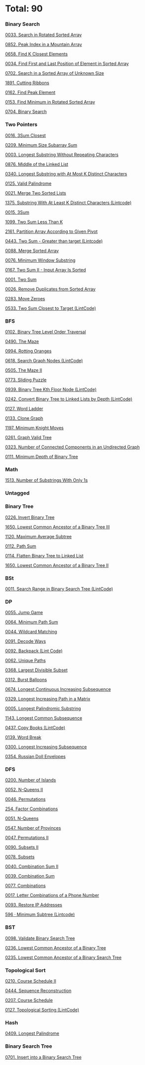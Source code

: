 # Total: 90

### Binary Search

[0033. Search in Rotated Sorted Array](0033.%20Search%20in%20Rotated%20Sorted%20Array)

[0852. Peak Index in a Mountain Array](0852.%20Peak%20Index%20in%20a%20Mountain%20Array)

[0658. Find K Closest Elements](0658.%20Find%20K%20Closest%20Elements)

[0034. Find First and Last Position of Element in Sorted Array](0034.%20Find%20First%20and%20Last%20Position%20of%20Element%20in%20Sorted%20Array)

[0702. Search in a Sorted Array of Unknown Size](0702.%20Search%20in%20a%20Sorted%20Array%20of%20Unknown%20Size)

[1891. Cutting Ribbons](1891.%20Cutting%20Ribbons)

[0162. Find Peak Element](0162.%20Find%20Peak%20Element)

[0153. Find Minimum in Rotated Sorted Array](0153.%20Find%20Minimum%20in%20Rotated%20Sorted%20Array)

[0704. Binary Search](0704.%20Binary%20Search)

### Two Pointers

[0016. 3Sum Closest](0016.%203Sum%20Closest)

[0209. Minimum Size Subarray Sum](0209.%20Minimum%20Size%20Subarray%20Sum)

[0003. Longest Substring Without Repeating Characters](0003.%20Longest%20Substring%20Without%20Repeating%20Characters)

[0876. Middle of the Linked List](0876.%20Middle%20of%20the%20Linked%20List)

[0340. Longest Substring with At Most K Distinct Characters](0340.%20Longest%20Substring%20with%20At%20Most%20K%20Distinct%20Characters)

[0125. Valid Palindrome](0125.%20Valid%20Palindrome)

[0021. Merge Two Sorted Lists](0021.%20Merge%20Two%20Sorted%20Lists)

[1375. Substring With At Least K Distinct Characters (Lintcode)](1375.%20Substring%20With%20At%20Least%20K%20Distinct%20Characters%20(Lintcode))

[0015. 3Sum](0015.%203Sum)

[1099. Two Sum Less Than K](1099.%20Two%20Sum%20Less%20Than%20K)

[2161. Partition Array According to Given Pivot](2161.%20Partition%20Array%20According%20to%20Given%20Pivot)

[0443. Two Sum - Greater than target (Lintcode)](0443.%20Two%20Sum%20-%20Greater%20than%20target%20(Lintcode))

[0088. Merge Sorted Array](0088.%20Merge%20Sorted%20Array)

[0076. Minimum Window Substring](0076.%20Minimum%20Window%20Substring)

[0167. Two Sum II - Input Array Is Sorted](0167.%20Two%20Sum%20II%20-%20Input%20Array%20Is%20Sorted)

[0001. Two Sum](0001.%20Two%20Sum)

[0026. Remove Duplicates from Sorted Array](0026.%20Remove%20Duplicates%20from%20Sorted%20Array)

[0283. Move Zeroes](0283.%20Move%20Zeroes)

[0533. Two Sum Closest to Target (LintCode)](0533.%20Two%20Sum%20Closest%20to%20Target%20(LintCode))

### BFS

[0102. Binary Tree Level Order Traversal](0102.%20Binary%20Tree%20Level%20Order%20Traversal)

[0490. The Maze](0490.%20The%20Maze)

[0994. Rotting Oranges](0994.%20Rotting%20Oranges)

[0618. Search Graph Nodes (LintCode)](0618.%20Search%20Graph%20Nodes%20(LintCode))

[0505. The Maze II](0505.%20The%20Maze%20II)

[0773. Sliding Puzzle](0773.%20Sliding%20Puzzle)

[0939. Binary Tree Kth Floor Node (LintCode)](0939.%20Binary%20Tree%20Kth%20Floor%20Node%20(LintCode))

[0242. Convert Binary Tree to Linked Lists by Depth (LintCode)](0242.%20Convert%20Binary%20Tree%20to%20Linked%20Lists%20by%20Depth%20(LintCode))

[0127. Word Ladder](0127.%20Word%20Ladder)

[0133. Clone Graph](0133.%20Clone%20Graph)

[1197. Minimum Knight Moves](1197.%20Minimum%20Knight%20Moves)

[0261. Graph Valid Tree](0261.%20Graph%20Valid%20Tree)

[0323. Number of Connected Components in an Undirected Graph](0323.%20Number%20of%20Connected%20Components%20in%20an%20Undirected%20Graph)

[0111. Minimum Depth of Binary Tree](0111.%20Minimum%20Depth%20of%20Binary%20Tree)

### Math

[1513. Number of Substrings With Only 1s](1513.%20Number%20of%20Substrings%20With%20Only%201s)

### Untagged

### Binary Tree

[0226. Invert Binary Tree](0226.%20Invert%20Binary%20Tree)

[1650. Lowest Common Ancestor of a Binary Tree III](1650.%20Lowest%20Common%20Ancestor%20of%20a%20Binary%20Tree%20III)

[1120. Maximum Average Subtree](1120.%20Maximum%20Average%20Subtree)

[0112. Path Sum](0112.%20Path%20Sum)

[0114. Flatten Binary Tree to Linked List](0114.%20Flatten%20Binary%20Tree%20to%20Linked%20List)

[1650. Lowest Common Ancestor of a Binary Tree II](1650.%20Lowest%20Common%20Ancestor%20of%20a%20Binary%20Tree%20II)

### BSt

[0011. Search Range in Binary Search Tree (LintCode)](0011.%20Search%20Range%20in%20Binary%20Search%20Tree%20(LintCode))

### DP

[0055. Jump Game](0055.%20Jump%20Game)

[0064. Minimum Path Sum](0064.%20Minimum%20Path%20Sum)

[0044. Wildcard Matching](0044.%20Wildcard%20Matching)

[0091. Decode Ways](0091.%20Decode%20Ways)

[0092.  Backpack (Lint Code)](0092.%20%20Backpack%20(Lint%20Code))

[0062. Unique Paths](0062.%20Unique%20Paths)

[0368. Largest Divisible Subset](0368.%20Largest%20Divisible%20Subset)

[0312. Burst Balloons](0312.%20Burst%20Balloons)

[0674. Longest Continuous Increasing Subsequence](0674.%20Longest%20Continuous%20Increasing%20Subsequence)

[0329. Longest Increasing Path in a Matrix](0329.%20Longest%20Increasing%20Path%20in%20a%20Matrix)

[0005. Longest Palindromic Substring](0005.%20Longest%20Palindromic%20Substring)

[1143. Longest Common Subsequence](1143.%20Longest%20Common%20Subsequence)

[0437. Copy Books (LintCode)](0437.%20Copy%20Books%20(LintCode))

[0139. Word Break](0139.%20Word%20Break)

[0300. Longest Increasing Subsequence](0300.%20Longest%20Increasing%20Subsequence)

[0354. Russian Doll Envelopes](0354.%20Russian%20Doll%20Envelopes)

### DFS

[0200. Number of Islands](0200.%20Number%20of%20Islands)

[0052. N-Queens II](0052.%20N-Queens%20II)

[0046. Permutations](0046.%20Permutations)

[254. Factor Combinations](254.%20Factor%20Combinations)

[0051. N-Queens](0051.%20N-Queens)

[0547. Number of Provinces](0547.%20Number%20of%20Provinces)

[0047. Permutations II](0047.%20Permutations%20II)

[0090. Subsets II](0090.%20Subsets%20II)

[0078. Subsets](0078.%20Subsets)

[0040. Combination Sum II](0040.%20Combination%20Sum%20II)

[0039. Combination Sum](0039.%20Combination%20Sum)

[0077. Combinations](0077.%20Combinations)

[0017. Letter Combinations of a Phone Number](0017.%20Letter%20Combinations%20of%20a%20Phone%20Number)

[0093. Restore IP Addresses](0093.%20Restore%20IP%20Addresses)

[596 · Minimum Subtree (Lintcode)](596%20·%20Minimum%20Subtree%20(Lintcode))

### BST

[0098. Validate Binary Search Tree](0098.%20Validate%20Binary%20Search%20Tree)

[0236. Lowest Common Ancestor of a Binary Tree](0236.%20Lowest%20Common%20Ancestor%20of%20a%20Binary%20Tree)

[0235. Lowest Common Ancestor of a Binary Search Tree](0235.%20Lowest%20Common%20Ancestor%20of%20a%20Binary%20Search%20Tree)

### Topological Sort

[0210. Course Schedule II](0210.%20Course%20Schedule%20II)

[0444. Sequence Reconstruction](0444.%20Sequence%20Reconstruction)

[0207. Course Schedule](0207.%20Course%20Schedule)

[0127. Topological Sorting (LintCode)](0127.%20Topological%20Sorting%20(LintCode))

### Hash

[0409. Longest Palindrome](0409.%20Longest%20Palindrome)

### Binary Search Tree

[0701. Insert into a Binary Search Tree](0701.%20Insert%20into%20a%20Binary%20Search%20Tree)

